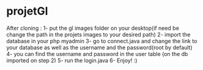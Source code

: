 # projetGl

After cloning :
1- put the gl images folder on your desktop(if need be change the path in the projets images to your desired path)
2- import the database in your php myadmin 
3- go to connect.java and change the link to your database as well as the username and the password(root by default)
4- you can find the username and password in the user table (on the db imported on step 2)
5- run the login.java 
6- Enjoy! :)

